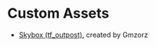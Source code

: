 # Custom Assets

- [Skybox (tf_outpost)](http://cfgfactory.com/downloads/show/594c2490f3e34), created by Gmzorz